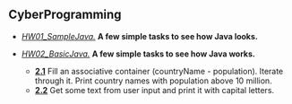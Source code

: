 ## CyberProgramming

* [*HW01\_SampleJava.*](https://github.com/var-ivaylo/School_CyberProgramming/tree/master/HW01_SampleJava/src) **A few simple tasks to see how Java looks.**

* [*HW02\_BasicJava.*](https://github.com/var-ivaylo/School_CyberProgramming/tree/master/HW02_BasicJava) **A few simple tasks to see how Java works.**  
  * [**2.1**](https://github.com/var-ivaylo/School_CyberProgramming/tree/master/HW02_BasicJava/2.1_AssociativeContainer) Fill an associative container (countryName - population). Iterate through it. Print country names with population above 10 million.
  * [**2.2**](https://github.com/var-ivaylo/School_CyberProgramming/tree/master/HW02_BasicJava/2.2_String.toUpperCase%28%29) Get some text from user input and print it with capital letters.
